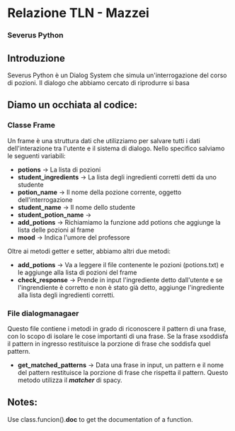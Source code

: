 # Relazione TLN - Mazzei

### Severus Python

## Introduzione
Severus Python è un Dialog System che simula un'interrogazione del corso di pozioni.
Il dialogo che abbiamo cercato di riprodurre si basa
## Diamo un occhiata al codice:

### Classe Frame
Un frame è una struttura dati che utilizziamo per salvare tutti i dati dell'interazione tra l'utente e il sistema di dialogo.
Nello specifico salviamo le seguenti variabili:

* **potions** -> La lista di pozioni
* **student_ingredients** -> La lista degli ingredienti corretti detti da uno studente
* **potion_name** -> Il nome della pozione corrente, oggetto dell'interrogazione
* **student_name** -> Il nome dello studente
* **student_potion_name** -> 
* **add_potions** -> Richiamiamo la funzione add potions che aggiunge la lista delle pozioni al frame
* **mood** -> Indica l'umore del professore

Oltre ai metodi getter e setter, abbiamo altri due metodi:

- **add_potions** -> Va a leggere il file contenente le pozioni (potions.txt) e le aggiunge alla lista di pozioni del frame
- **check_response** -> Prende in input l'ingrediente detto dall'utente e se l'ingrendiente è corretto e non è stato già detto, aggiunge l'ingrediente alla lista degli ingredienti corretti.

### File dialogmanagaer
Questo file contiene i metodi in grado di riconoscere il pattern di una frase, con lo scopo di isolare le cose importanti di una frase.
Se la frase xsoddisfa il pattern in ingresso restituisce la porzione di frase che soddisfa quel pattern.

- **get_matched_patterns** -> Data una frase in input, un pattern e il nome del pattern restituisce la porzione di frase che rispetta il pattern. Questo metodo utilizza il ***matcher*** di spacy.

## Notes:
Use class.funcion().__doc__ to get the documentation of a function.